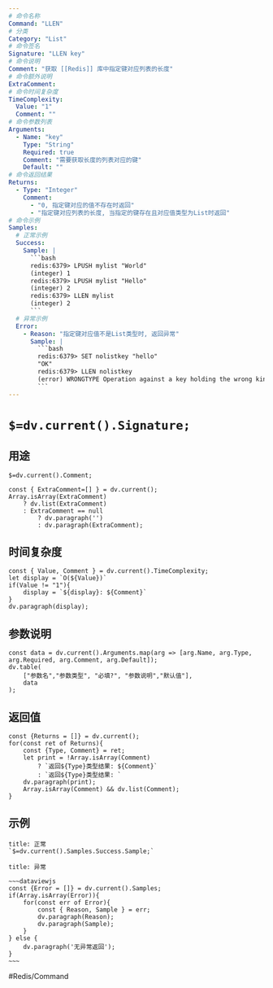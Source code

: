 ```yaml
---
# 命令名称
Command: "LLEN"
# 分类
Category: "List"
# 命令签名
Signature: "LLEN key"
# 命令说明
Comment: "获取 [[Redis]] 库中指定键对应列表的长度"
# 命令额外说明
ExtraComment:
# 命令时间复杂度
TimeComplexity:
  Value: "1"
  Comment: ""
# 命令参数列表
Arguments:
  - Name: "key"
    Type: "String"
    Required: true
    Comment: "需要获取长度的列表对应的键"
    Default: ""
# 命令返回结果
Returns:
  - Type: "Integer"
    Comment:
      - "0, 指定键对应的值不存在时返回"
      - "指定键对应列表的长度, 当指定的键存在且对应值类型为List时返回"
# 命令示例
Samples:
  # 正常示例
  Success:
    Sample: |
      ```bash
      redis:6379> LPUSH mylist "World"
      (integer) 1
      redis:6379> LPUSH mylist "Hello"
      (integer) 2
      redis:6379> LLEN mylist
      (integer) 2
      ```
  # 异常示例
  Error:
    - Reason: "指定键对应值不是List类型时, 返回异常"
      Sample: |
        ```bash
        redis:6379> SET nolistkey "hello"
        "OK"
        redis:6379> LLEN nolistkey
        (error) WRONGTYPE Operation against a key holding the wrong kind of value
        ``` 
---
```


# `$=dv.current().Signature;`

## 用途
`$=dv.current().Comment;`

```dataviewjs
const { ExtraComment=[] } = dv.current();
Array.isArray(ExtraComment) 
	? dv.list(ExtraComment) 
	: ExtraComment == null 
		? dv.paragraph('') 
		: dv.paragraph(ExtraComment);
```

## 时间复杂度
```dataviewjs
const { Value, Comment } = dv.current().TimeComplexity;
let display = `O(${Value})`
if(Value != "1"){
	display = `${display}: ${Comment}`
}
dv.paragraph(display);
```

## 参数说明
```dataviewjs
const data = dv.current().Arguments.map(arg => [arg.Name, arg.Type, arg.Required, arg.Comment, arg.Default]);
dv.table(
	["参数名","参数类型", "必填?", "参数说明","默认值"],
	data
);
```

## 返回值
```dataviewjs
const {Returns = []} = dv.current();
for(const ret of Returns){
	const {Type, Comment} = ret;
	let print = !Array.isArray(Comment) 
		? `返回${Type}类型结果: ${Comment}`
		: `返回${Type}类型结果: `
	dv.paragraph(print);
	Array.isArray(Comment) && dv.list(Comment);
}
```

## 示例
```ad-success
title: 正常
`$=dv.current().Samples.Success.Sample;`
```

```ad-danger
title: 异常

~~~dataviewjs
const {Error = []} = dv.current().Samples;
if(Array.isArray(Error)){
	for(const err of Error){
		const { Reason, Sample } = err;
		dv.paragraph(Reason);
		dv.paragraph(Sample);
	}
} else {
	dv.paragraph('无异常返回');
}
~~~

```

#Redis/Command 